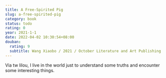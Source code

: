 ```yaml
---
title: A Free-Spirited Pig
slug: a-free-spirited-pig
category: book
status: todo
rating: 0
year: 2021-1-1
date: 2022-04-02 10:30:54+08:00
douban:
  rating: 9
  subtitle: Wang Xiaobo / 2021 / October Literature and Art Publishing House Beijing
---
```


Via tw lilou, I live in the world just to understand some truths and encounter some interesting things.

